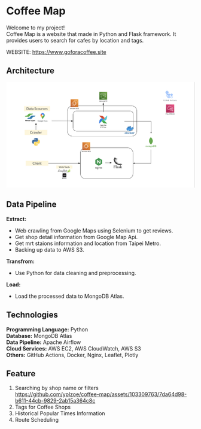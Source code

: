 # Coffee Map

Welcome to my project!  
Coffee Map is a website that made in Python and Flask framework. It provides users to search for cafes by location and tags.

WEBSITE: <https://www.goforacoffee.site>

## Architecture

![architecture](/README_required/coffee_map_framework.png)

## Data Pipeline

**Extract:**

- Web crawling from Google Maps using Selenium to get reviews.
- Get shop detail information from Google Map Api.
- Get mrt staions information and location from Taipei Metro.
- Backing up data to AWS S3.

**Transfrom:**

- Use Python for data cleaning and preprocessing.

**Load:**

- Load the processed data to MongoDB Atlas.



## Technologies

**Programming Language:** Python  
**Database:** MongoDB Atlas  
**Data Pipeline:** Apache Airflow  
**Cloud Services:** AWS EC2, AWS CloudWatch, AWS S3  
**Others:** GitHub Actions, Docker, Nginx, Leaflet, Plotly

## Feature

1. Searching by shop name or filters  
   https://github.com/yplzoe/coffee-map/assets/103309763/7da64d98-b611-44cb-9829-2ab15a364c8c
2. Tags for Coffee Shops
3. Historical Popular Times Information
4. Route Scheduling
